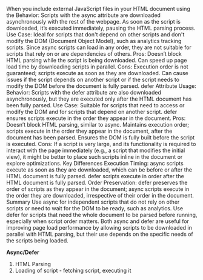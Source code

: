When you include external JavaScript files in your HTML document using the <script> tag, you can control how these scripts are downloaded and executed with the async and defer attributes. Both attributes alter the loading behavior to improve webpage load time, but they work in slightly different ways:

async Attribute
Usage: <script src="script.js" async></script>
Behavior: Scripts with the async attribute are downloaded asynchronously with the rest of the webpage. As soon as the script is downloaded, it’s executed immediately, pausing the HTML parsing process.
Use Case: Ideal for scripts that don't depend on other scripts and don't modify the DOM (Document Object Model), such as analytics tracking scripts. Since async scripts can load in any order, they are not suitable for scripts that rely on or are dependencies of others.
Pros:
Doesn’t block HTML parsing while the script is being downloaded.
Can speed up page load time by downloading scripts in parallel.
Cons:
Execution order is not guaranteed; scripts execute as soon as they are downloaded.
Can cause issues if the script depends on another script or if the script needs to modify the DOM before the document is fully parsed.
defer Attribute
Usage: <script src="script.js" defer></script>
Behavior: Scripts with the defer attribute are also downloaded asynchronously, but they are executed only after the HTML document has been fully parsed.
Use Case: Suitable for scripts that need to access or modify the DOM and for scripts that depend on another script. defer ensures scripts execute in the order they appear in the document.
Pros:
Doesn’t block HTML parsing, similar to async.
Maintains execution order; scripts execute in the order they appear in the document, after the document has been parsed.
Ensures the DOM is fully built before the script is executed.
Cons:
If a script is very large, and its functionality is required to interact with the page immediately (e.g., a script that modifies the initial view), it might be better to place such scripts inline in the document or explore optimizations.
Key Differences
Execution Timing: async scripts execute as soon as they are downloaded, which can be before or after the HTML document is fully parsed. defer scripts execute in order after the HTML document is fully parsed.
Order Preservation: defer preserves the order of scripts as they appear in the document; async scripts execute in the order they are downloaded, irrespective of their order in the document.
Summary
Use async for independent scripts that do not rely on other scripts or need to wait for the DOM to be ready, such as analytics.
Use defer for scripts that need the whole document to be parsed before running, especially when script order matters.
Both async and defer are useful for improving page load performance by allowing scripts to be downloaded in parallel with HTML parsing, but their use depends on the specific needs of the scripts being loaded.

**Async/Defer**

1. HTML Parsing
2. Loading of script - fetching script, executing it

<script src=" "/>

Let's say browser is loading a webpage, browser is parsing an HTML and suddenly encounters script tag and stops parsing and fetches script from network and execute it then and there. 
after script is fetched HTML parse starts after script is executed, till then HTML is paused. Javascript is blocking the rendering of HTML.

<script async src=" "/>

While using async attribute in script tag, meanwhile the HTML parsing goes on, any of script with asycn tag are fetched from network asyncronously along with HTML parsing. HTML parsing stops,
scripts are executed then and there. once script is executed, HTML parsing continues like regular.

<script defer src=" "/>

While HTML parsing goes on, scripts are fetched in parallel from network, and the scripts executes only after HTML parsing completes.

![alt text](image.png)

NOTES:

1. Async attribute does not guarantee order of execution of script but defer does. If async attr in multiple script where scripts are dependent on each other.
on that case, async break the code so use defer when there are script dependencies.

2. Load some external script, independent from normal script, then use async


